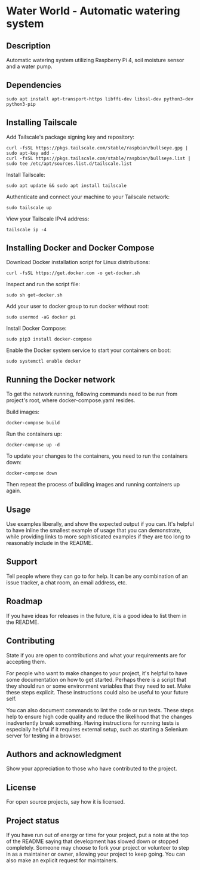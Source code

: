 # Water World - Automatic watering system

## Description
Automatic watering system utilizing Raspberry Pi 4, soil moisture sensor and a water pump.

## Dependencies
    sudo apt install apt-transport-https libffi-dev libssl-dev python3-dev python3-pip

## Installing Tailscale
Add Tailscale's package signing key and repository:

    curl -fsSL https://pkgs.tailscale.com/stable/raspbian/bullseye.gpg | sudo apt-key add -
    curl -fsSL https://pkgs.tailscale.com/stable/raspbian/bullseye.list | sudo tee /etc/apt/sources.list.d/tailscale.list

Install Tailscale:

    sudo apt update && sudo apt install tailscale

Authenticate and connect your machine to your Tailscale network:

    sudo tailscale up

View your Tailscale IPv4 address:

    tailscale ip -4

## Installing Docker and Docker Compose
Download Docker installation script for Linux distributions:

    curl -fsSL https://get.docker.com -o get-docker.sh

Inspect and run the script file:

    sudo sh get-docker.sh

Add your user to docker group to run docker without root:

    sudo usermod -aG docker pi

Install Docker Compose:

    sudo pip3 install docker-compose

Enable the Docker system service to start your containers on boot:

    sudo systemctl enable docker

## Running the Docker network
To get the network running, following commands need to be run from project's root, where docker-compose.yaml resides.  

Build images:

    docker-compose build

Run the containers up:

    docker-compose up -d

To update your changes to the containers, you need to run the containers down:

    docker-compose down

Then repeat the process of building images and running containers up again.

## Usage
Use examples liberally, and show the expected output if you can. It's helpful to have inline the smallest example of usage that you can demonstrate, while providing links to more sophisticated examples if they are too long to reasonably include in the README.

## Support
Tell people where they can go to for help. It can be any combination of an issue tracker, a chat room, an email address, etc.

## Roadmap
If you have ideas for releases in the future, it is a good idea to list them in the README.

## Contributing
State if you are open to contributions and what your requirements are for accepting them.

For people who want to make changes to your project, it's helpful to have some documentation on how to get started. Perhaps there is a script that they should run or some environment variables that they need to set. Make these steps explicit. These instructions could also be useful to your future self.

You can also document commands to lint the code or run tests. These steps help to ensure high code quality and reduce the likelihood that the changes inadvertently break something. Having instructions for running tests is especially helpful if it requires external setup, such as starting a Selenium server for testing in a browser.

## Authors and acknowledgment
Show your appreciation to those who have contributed to the project.

## License
For open source projects, say how it is licensed.

## Project status
If you have run out of energy or time for your project, put a note at the top of the README saying that development has slowed down or stopped completely. Someone may choose to fork your project or volunteer to step in as a maintainer or owner, allowing your project to keep going. You can also make an explicit request for maintainers.
